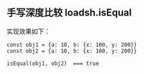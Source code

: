 ## 手写深度比较  loadsh.isEqual

实现效果如下：

```
const obj1 = {a: 10, b: {x: 100, y: 200}}
const obj2 = {a: 10, b: {x: 100, y: 200}}

isEqual(obj1, obj2)  === true
```